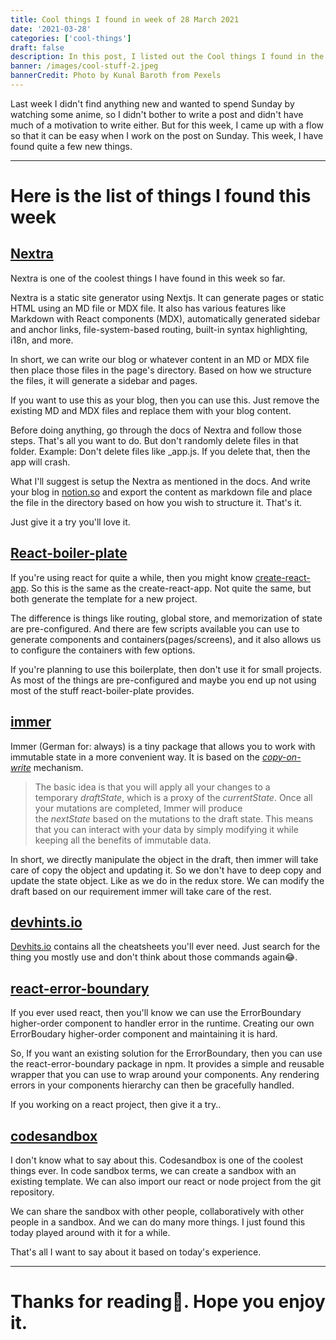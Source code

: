```yaml
---
title: Cool things I found in week of 28 March 2021
date: '2021-03-28'
categories: ['cool-things']
draft: false
description: In this post, I listed out the Cool things I found in the week of 28 March 2021
banner: /images/cool-stuff-2.jpeg
bannerCredit: Photo by Kunal Baroth from Pexels
---
```


Last week I didn't find anything new and wanted to spend Sunday by watching some anime, so I didn't bother to write a post and didn't have much of a motivation to write either. But for this week, I came up with a flow so that it can be easy when I work on the post on Sunday. This week, I have found quite a few new things.

---

# Here is the list of things I found this week

## [Nextra](https://nextra.vercel.app/)

Nextra is one of the coolest things I have found in this week so far.

Nextra is a static site generator using Nextjs. It can generate pages or static HTML using an MD file or MDX file. It also has various features like Markdown with React components (MDX), automatically generated sidebar and anchor links, file-system-based routing, built-in syntax highlighting, i18n, and more.

In short, we can write our blog or whatever content in an MD or MDX file then place those files in the page's directory. Based on how we structure the files, it will generate a sidebar and pages.

If you want to use this as your blog, then you can use this. Just remove the existing MD and MDX files and replace them with your blog content.

Before doing anything, go through the docs of Nextra and follow those steps. That's all you want to do. But don't randomly delete files in that folder. Example: Don't delete files like \_app.js. If you delete that, then the app will crash.

What I'll suggest is setup the Nextra as mentioned in the docs.
And write your blog in [notion.so](http://notion.so/) and export the content as markdown file and place the file in the directory based on how you wish to structure it. That's it.

Just give it a try you'll love it.

## [React-boiler-plate](https://github.com/react-boilerplate/react-boilerplate)

If you're using react for quite a while, then you might know [create-react-app](https://create-react-app.dev/). So this is the same as the create-react-app. Not quite the same, but both generate the template for a new project.

The difference is things like routing, global store, and memorization of state are pre-configured. And there are few scripts available you can use to generate components and containers(pages/screens), and it also allows us to configure the containers with few options.

If you're planning to use this boilerplate, then don't use it for small projects. As most of the things are pre-configured and maybe you end up not using most of the stuff react-boiler-plate provides.

## [immer](https://immerjs.github.io/immer/)

Immer (German for: always) is a tiny package that allows you to work with immutable state in a more convenient way. It is based on the *[copy-on-write](https://en.wikipedia.org/wiki/Copy-on-write)* mechanism.

> The basic idea is that you will apply all your changes to a temporary *draftState*, which is a proxy of the *currentState*. Once all your mutations are completed, Immer will produce the *nextState* based on the mutations to the draft state. This means that you can interact with your data by simply modifying it while keeping all the benefits of immutable data.

In short, we directly manipulate the object in the draft, then immer will take care of copy the object and updating it. So we don't have to deep copy and update the state object. Like as we do in the redux store. We can modify the draft based on our requirement immer will take care of the rest.

## [devhints.io](https://devhints.io/)

[Devhits.io](http://devhits.io/) contains all the cheatsheets you'll ever need. Just search for the thing you mostly use and don't think about those commands again😂.

## [react-error-boundary](https://github.com/bvaughn/react-error-boundary)

If you ever used react, then you'll know we can use the ErrorBoundary higher-order component to handler error in the runtime. Creating our own ErrorBoudary higher-order component and maintaining it is hard.

So, If you want an existing solution for the ErrorBoundary, then you can use the react-error-boundary package in npm. It provides a simple and reusable wrapper that you can use to wrap around your components. Any rendering errors in your components hierarchy can then be gracefully handled.

If you working on a react project, then give it a try..

## [codesandbox](https://codesandbox.io/)

I don't know what to say about this. Codesandbox is one of the coolest things ever. In code sandbox terms, we can create a sandbox with an existing template. We can also import our react or node project from the git repository.

We can share the sandbox with other people, collaboratively with other people in a sandbox. And we can do many more things. I just found this today played around with it for a while.

That's all I want to say about it based on today's experience.

---

# Thanks for reading💖. Hope you enjoy it.
